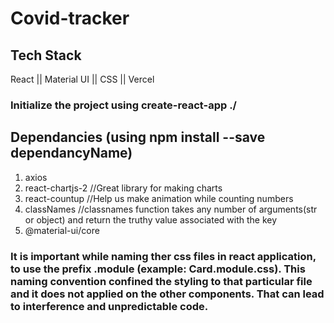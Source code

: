 # Covid-tracker

## Tech Stack
React || Material UI || CSS || Vercel 

### Initialize the project using create-react-app ./

## Dependancies (using npm install --save dependancyName)
1. axios  
2. react-chartjs-2    //Great library for making charts
3. react-countup     //Help us  make animation while counting numbers
4. classNames       //classnames function takes any number of arguments(str or object) and return the truthy value associated with the key
5. @material-ui/core




### It is important while naming ther css files in react application, to use the prefix .module (example: Card.module.css). This naming convention confined the styling to that particular file and it does not applied on the other components. That can lead to interference and unpredictable code.